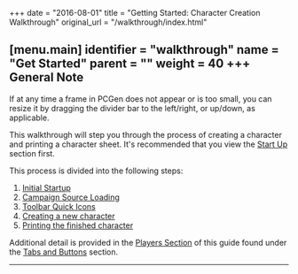 +++
date = "2016-08-01"
title = "Getting Started: Character Creation Walkthrough"
original_url = "/walkthrough/index.html"

[menu.main]
    identifier = "walkthrough"
    name = "Get Started"
    parent = ""
    weight = 40
+++
General Note
------------

If at any time a frame in PCGen does not appear or is too small, you can
resize it by dragging the divider bar to the left/right, or up/down, as
applicable.

This walkthrough will step you through the process of creating a
character and printing a character sheet. It's recommended that you view
the [Start Up](/walkthrough/initial-startup.html) section first.

This process is divided into the following steps:

1.  [Initial Startup](/walkthrough/initial-startup.html)
2.  [Campaign Source Loading](/walkthrough/load-campaign.html)
3.  [Toolbar Quick Icons](/walkthrough/toolbar-quick-icons.html)
4.  [Creating a new character](/walkthrough/create-character.html)
5.  [Printing the finished character](/walkthrough/print-new.html)

Additional detail is provided in the [Players
Section](/tab/summary.html) of this guide found under the [Tabs and
Buttons](/tab/tab.html) section.

------------------------------------------------------------------------



